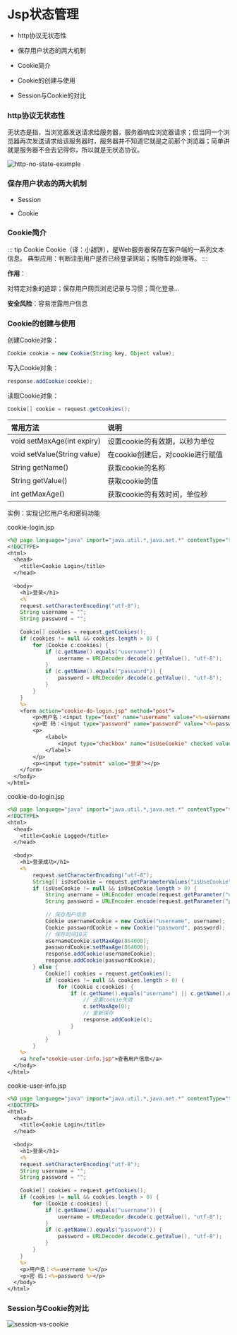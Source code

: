 # Jsp状态管理

* http协议无状态性

* 保存用户状态的两大机制

* Cookie简介

* Cookie的创建与使用

* Session与Cookie的对比

### http协议无状态性

无状态是指，当浏览器发送请求给服务器，服务器响应浏览器请求；但当同一个浏览器再次发送请求给该服务器时，服务器并不知道它就是之前那个浏览器；简单讲就是服务器不会去记得你，所以就是无状态协议。

![http-no-state-example](/img/http-no-state-example.jpg)

### 保存用户状态的两大机制

* Session

* Cookie

### Cookie简介

::: tip Cookie
Cookie（译：小甜饼），是Web服务器保存在客户端的一系列文本信息。
典型应用：判断注册用户是否已经登录网站；购物车的处理等。
:::

**作用**：

对特定对象的追踪；保存用户网页浏览记录与习惯；简化登录...

**安全风险**：容易泄露用户信息

### Cookie的创建与使用

创建Cookie对象：

```java
Cookie cookie = new Cookie(String key, Object value);
```

写入Cookie对象：

```java
response.addCookie(cookie);
```

读取Cookie对象：

```java
Cookie[] cookie = request.getCookies();
```

|常用方法|说明|
|:--|:--|
|void setMaxAge(int expiry)|设置cookie的有效期，以秒为单位|
|void setValue(String value)|在cookie创建后，对cookie进行赋值|
|String getName()|获取cookie的名称|
|String getValue()|获取cookie的值|
|int getMaxAge()|获取cookie的有效时间，单位秒|

实例：实现记忆用户名和密码功能

cookie-login.jsp

```jsp
<%@ page language="java" import="java.util.*,java.net.*" contentType="text/html; charset=utf-8"%>
<!DOCTYPE>
<html>
  <head>    
    <title>Cookie Login</title>
  </head>
  
  <body>
    <h1>登录</h1>
    <%
    request.setCharacterEncoding("utf-8");
    String username = "";
    String password = "";
    
    Cookie[] cookies = request.getCookies();
	if (cookies != null && cookies.length > 0) {
		for (Cookie c:cookies) {
			if (c.getName().equals("username")) {
				username = URLDecoder.decode(c.getValue(), "utf-8");
			}
			if (c.getName().equals("password")) {
				password = URLDecoder.decode(c.getValue(), "utf-8");
			}
		}
	}
    %>
    <form action="cookie-do-login.jsp" method="post">
	    <p>用户名：<input type="text" name="username" value="<%=username %>"></p>
	    <p>密 码：<input type="password" name="password" value="<%=password %>"></p>
	    <p>
	    	<label>
	    		<input type="checkbox" name="isUseCookie" checked value="1"> 十天内保存登录状态
	    	</label>
	    </p>
	    <p><input type="submit" value="登录"></p>
    </form>
  </body>
</html>
```

cookie-do-login.jsp

```jsp
<%@ page language="java" import="java.util.*,java.net.*" contentType="text/html; charset=utf-8"%>
<!DOCTYPE>
<html>
  <head>    
    <title>Cookie Logged</title>
  </head>
  
  <body>
    <h1>登录成功</h1>
    <%
		request.setCharacterEncoding("utf-8");  	
    	String[] isUseCookie = request.getParameterValues("isUseCookie");
    	if (isUseCookie != null && isUseCookie.length > 0) {
    		String username = URLEncoder.encode(request.getParameter("username"), "utf-8");
    		String password = URLEncoder.encode(request.getParameter("password"), "utf-8");
    		
    		// 保存用户信息
    		Cookie usernameCookie = new Cookie("username", username);
    		Cookie passwordCookie = new Cookie("password", password);
    		// 保存时间10天
    		usernameCookie.setMaxAge(864000);
    		passwordCookie.setMaxAge(864000);
    		response.addCookie(usernameCookie);
    		response.addCookie(passwordCookie);
    	} else {
    		Cookie[] cookies = request.getCookies();
    		if (cookies != null && cookies.length > 0) {
    			for (Cookie c:cookies) {
    				if (c.getName().equals("username") || c.getName().equals("password")) {
    					// 设置cookie失效
    					c.setMaxAge(0);
    					// 重新保存
    					response.addCookie(c);
    				}
    			}
    		}
    	}
    %>
    <a href="cookie-user-info.jsp">查看用户信息</a>
  </body>
</html>
```

cookie-user-info.jsp

```jsp
<%@ page language="java" import="java.util.*,java.net.*" contentType="text/html; charset=utf-8"%>
<!DOCTYPE>
<html>
  <head>    
    <title>Cookie Login</title>
  </head>
  
  <body>
    <h1>登录</h1>
    <%
    request.setCharacterEncoding("utf-8");
    String username = "";
    String password = "";
    
    Cookie[] cookies = request.getCookies();
	if (cookies != null && cookies.length > 0) {
		for (Cookie c:cookies) {
			if (c.getName().equals("username")) {
				username = URLDecoder.decode(c.getValue(), "utf-8");
			}
			if (c.getName().equals("password")) {
				password = URLDecoder.decode(c.getValue(), "utf-8");
			}
		}
	}
    %>
    <p>用户名：<%=username %></p>
    <p>密 码：<%=password %></p>
  </body>
</html>
```

### Session与Cookie的对比

![session-vs-cookie](/img/session-vs-cookie.jpg)